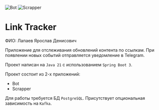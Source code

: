 ![Bot](https://github.com/Fics3/Tink_Java_Backend_Course_Spring/actions/workflows/bot.yml/badge.svg)
![Scrapper](https://github.com/Fics3/Tink_Java_Backend_Course_Spring/actions/workflows/scrapper.yml/badge.svg)

# Link Tracker

ФИО: Лапаев Ярослав Денисович

Приложение для отслеживания обновлений контента по ссылкам.
При появлении новых событий отправляется уведомление в Telegram.

Проект написан на `Java 21` с использованием `Spring Boot 3`.

Проект состоит из 2-х приложений:
* Bot
* Scrapper

Для работы требуется БД `PostgreSQL`. Присутствует опциональная зависимость на `Kafka`.
